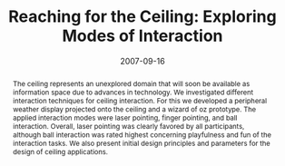 ---
abstract: The ceiling represents an unexplored domain that will soon be available
  as information space due to advances in technology. We investigated different interaction
  techniques for ceiling interaction. For this we developed a peripheral weather display
  projected onto the ceiling and a wizard of oz prototype. The applied interaction
  modes were laser pointing, finger pointing, and ball interaction. Overall, laser
  pointing was clearly favored by all participants, although ball interaction was
  rated highest concerning playfulness and fun of the interaction tasks. We also present
  initial design principles and parameters for the design of ceiling applications.
authors:
- Martin Tomitsch
- Thomas Grechenig
date: '2007-09-16'
featured: false
links:
- name: Publik
  url: https://publik.tuwien.ac.at/showentry.php?ID=141556&lang=2
publication_types:
- '1'
publishDate: '2007-09-16'
title: 'Reaching for the Ceiling: Exploring Modes of Interaction'
url_pdf: ''
---